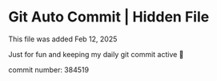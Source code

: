 # Git Auto Commit | Hidden File

This file was added Feb 12, 2025

Just for fun and keeping my daily git commit active 🤪

commit number: 384519
